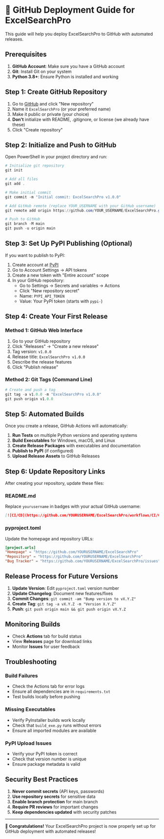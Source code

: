 # 🚀 GitHub Deployment Guide for ExcelSearchPro

This guide will help you deploy ExcelSearchPro to GitHub with automated releases.

## Prerequisites

1. **GitHub Account**: Make sure you have a GitHub account
2. **Git**: Install Git on your system
3. **Python 3.8+**: Ensure Python is installed and working

## Step 1: Create GitHub Repository

1. Go to [GitHub](https://github.com) and click "New repository"
2. Name it `ExcelSearchPro` (or your preferred name)
3. Make it public or private (your choice)
4. **Don't** initialize with README, .gitignore, or license (we already have these)
5. Click "Create repository"

## Step 2: Initialize and Push to GitHub

Open PowerShell in your project directory and run:

```powershell
# Initialize git repository
git init

# Add all files
git add .

# Make initial commit
git commit -m "Initial commit: ExcelSearchPro v1.0.0"

# Add GitHub remote (replace YOUR_USERNAME with your GitHub username)
git remote add origin https://github.com/YOUR_USERNAME/ExcelSearchPro.git

# Push to GitHub
git branch -M main
git push -u origin main
```

## Step 3: Set Up PyPI Publishing (Optional)

If you want to publish to PyPI:

1. Create account at [PyPI](https://pypi.org/)
2. Go to Account Settings → API tokens
3. Create a new token with "Entire account" scope
4. In your GitHub repository:
   - Go to Settings → Secrets and variables → Actions
   - Click "New repository secret"
   - Name: `PYPI_API_TOKEN`
   - Value: Your PyPI token (starts with `pypi-`)

## Step 4: Create Your First Release

### Method 1: GitHub Web Interface

1. Go to your GitHub repository
2. Click "Releases" → "Create a new release"
3. Tag version: `v1.0.0`
4. Release title: `ExcelSearchPro v1.0.0`
5. Describe the release features
6. Click "Publish release"

### Method 2: Git Tags (Command Line)

```powershell
# Create and push a tag
git tag -a v1.0.0 -m "ExcelSearchPro v1.0.0"
git push origin v1.0.0
```

## Step 5: Automated Builds

Once you create a release, GitHub Actions will automatically:

1. **Run Tests** on multiple Python versions and operating systems
2. **Build Executables** for Windows, macOS, and Linux
3. **Create Release Packages** with executables and documentation
4. **Publish to PyPI** (if configured)
5. **Upload Release Assets** to GitHub Releases

## Step 6: Update Repository Links

After creating your repository, update these files:

### README.md
Replace `yourusername` in badges with your actual GitHub username:
```markdown
[![CI/CD](https://github.com/YOURUSERNAME/ExcelSearchPro/workflows/CI/CD%20Pipeline/badge.svg)](https://github.com/YOURUSERNAME/ExcelSearchPro/actions)
```

### pyproject.toml
Update the homepage and repository URLs:
```toml
[project.urls]
"Homepage" = "https://github.com/YOURUSERNAME/ExcelSearchPro"
"Repository" = "https://github.com/YOURUSERNAME/ExcelSearchPro"
"Bug Tracker" = "https://github.com/YOURUSERNAME/ExcelSearchPro/issues"
```

## Release Process for Future Versions

1. **Update Version**: Edit `pyproject.toml` version number
2. **Update Changelog**: Document new features/fixes
3. **Commit Changes**: `git commit -am "Bump version to vX.Y.Z"`
4. **Create Tag**: `git tag -a vX.Y.Z -m "Version X.Y.Z"`
5. **Push**: `git push origin main && git push origin vX.Y.Z`

## Monitoring Builds

- Check **Actions** tab for build status
- View **Releases** page for download links
- Monitor **Issues** for user feedback

## Troubleshooting

### Build Failures
- Check the Actions tab for error logs
- Ensure all dependencies are in `requirements.txt`
- Test builds locally before pushing

### Missing Executables
- Verify PyInstaller builds work locally
- Check that `build_exe.py` runs without errors
- Ensure all imported modules are available

### PyPI Upload Issues
- Verify your PyPI token is correct
- Check that version number is unique
- Ensure package metadata is valid

## Security Best Practices

1. **Never commit secrets** (API keys, passwords)
2. **Use repository secrets** for sensitive data
3. **Enable branch protection** for main branch
4. **Require PR reviews** for important changes
5. **Keep dependencies updated** with security patches

---

🎉 **Congratulations!** Your ExcelSearchPro project is now properly set up for GitHub deployment with automated releases!
